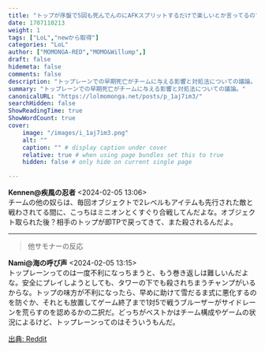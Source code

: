 ```yaml
---
title: "トップが序盤で5回も死んでんのにAFKスプリットするだけで楽しいとか言ってるのマジで草"
date: 1707110213
weight: 1
tags: ["LoL","newから取得"]
categories: "LoL"
author: ["MOMONGA-RED","MOMO&Willump",]
draft: false
hidemeta: false 
comments: false
description: "トップレーンでの早期死亡がチームに与える影響と対処法についての議論。"
summary: "トップレーンでの早期死亡がチームに与える影響と対処法についての議論。"
canonicalURL: "https://lolmomonga.net/posts/p_1aj7im3/"
searchHidden: false
ShowReadingTime: true
ShowWordCount: true
cover:
    image: "/images/i_1aj7im3.png"
    alt: ""
    caption: "" # display caption under cover
    relative: true # when using page bundles set this to true
    hidden: false # only hide on current single page

---
```

**Kennen@疾風の忍者** <2024-02-05 13:06>  
チームの他の奴らは、毎回オブジェクトで2レベルもアイテムも先行された敵と戦わされてる間に、こっちはミニオンとくすぐり合戦してんだよな。オブジェクト取られた後？相手のトップが即TPで戻ってきて、また殺されるんだよ。  

---

> 他サモナーの反応  

**Nami@海の呼び声** <2024-02-05 13:15>  
トップレーンってのは一度不利になっちまうと、もう巻き返しは難しいんだよな。安全にプレイしようとしても、タワーの下でも殺されちまうチャンプがいるからな。トップの味方が不利になったら、早めに助けて雪だるま式に悪化するのを防ぐか、それとも放置してゲーム終了まで1対5で戦うブルーザーがサイドレーンを荒らすのを認めるかの二択だ。どっちがベストかはチーム構成やゲームの状況によるけど、トップレーンってのはそういうもんだ。




[出典: Reddit](https://www.reddit.com//r/leagueoflegends/comments/1aj7im3/top_lane_yoloing_5_deaths_early_because_theyll/)
